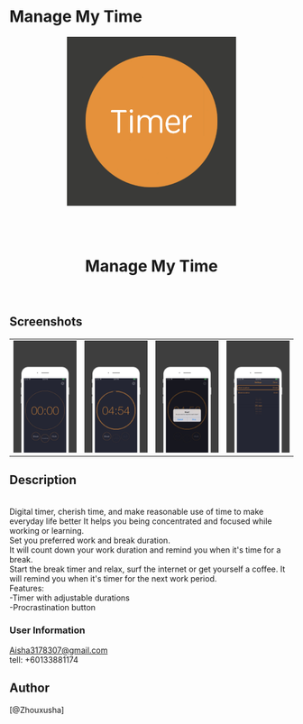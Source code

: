 # Manage My Time

<div align="center">
<img width=300 src="https://raw.githubusercontent.com/Sunlixia111/Manage-My-Time/master/IMG/logo1.jpg">

<br> <br>

<h1> Manage My Time </h1>
<h3> </h3></div>

<br>

## Screenshots

<table align="center" border="0">

<tr>
<td> <img src="https://raw.githubusercontent.com/Sunlixia111/Manage-My-Time/master/IMG/1.JPG"> </td>
<td> <img src="https://raw.githubusercontent.com/Sunlixia111/Manage-My-Time/master/IMG/2.JPG"> </td>
<td> <img src="https://raw.githubusercontent.com/Sunlixia111/Manage-My-Time/master/IMG/3.JPG"> </td>
<td> <img src="https://raw.githubusercontent.com/Sunlixia111/Manage-My-Time/master/IMG/4.JPG"> </td>

</tr>

<tr>

</tr>


</table>

## Description
<br>
Digital timer, cherish time, and make reasonable use of time to make everyday life better
It helps you being concentrated and focused while working or learning.
<br>
Set you preferred work and break duration.
<br>
It will count down your work duration and remind you when it's time for a break.
<br>
Start the break timer and relax, surf the internet or get yourself a coffee. It will remind you when it's timer for the next work period.
<br>
Features:
<br>
-Timer with adjustable durations
<br>
-Procrastination button
<br>


### User Information
Aisha3178307@gmail.com 
<br>
tell: +60133881174



## Author

[@Zhouxusha]


